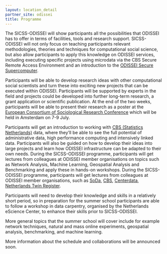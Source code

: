 ```yaml
---
layout: location_detail
partner_site: odissei
title: Programme
---
```


The SICSS-ODISSEI will show participants all the possibilities that ODISSEI has to offer in terms of facilities, tools and research support. SICSS-ODISSEI will not only focus on teaching participants relevant methodologies, theories and techniques for computational social science, but also allow participants to apply this knowledge on ODISSEI services, including executing specific projects using microdata via the CBS Secure Remote Access Environment and an introduction to the [ODISSEI Secure Supercomputer](https://odissei-data.nl/en/using-the-odissei-secure-supercomputer-ossc/).

Participants will be able to develop research ideas with other computational social scientists and turn these into exciting new projects that can be executed within ODISSEI. Participants will be supported by experts in the field and projects could be developed into further long-term research, a grant application or scientific publication. At the end of the two weeks, participants will be able to present their research as a poster at the [European Consortium of Sociological Research Conference](https://ecsr2022.eu/) which will be held in Amsterdam on 7-9 July.

Participants will get an introduction to working with [CBS (Statistics Netherlands)](https://www.cbs.nl/en-gb) data, where they’ll be able to see the full potential of administrative data, high performance computing and intensively linked data. Participants will also be guided on how to develop their ideas into large projects and learn how ODISSEI infrastructure can be adapted to their own needs. During the SICSS-ODISSEI programme, participants will get lectures from colleagues at ODISSEI member organisations on topics such as Network Analysis, Machine Learning, Geospatial Analysis and Benchmarking and apply these in hands-on workshops. During the SICSS-ODISSEI programme, participants will get lectures from colleagues at ODISSEI member organisations, such as [SoDa](https://odissei-data.nl/en/using-soda/), [CBS](https://www.cbs.nl/en-gb), [Centerdata](https://www.centerdata.nl/en/), [Netherlands Twin Register](https://www.amsterdamumc.org/en/research/institutes/amsterdam-public-health/strengths/aph-cohorts/-netherlands-twin-register-1.htm).

Participants will need to develop their knowledge and skills in a relatively short period, so in preparation for the summer school participants are able to follow a workshop in data carpentry, organised by the Netherlands eScience Center, to enhance their skills prior to SICSS-ODISSEI.

More general topics that the summer school will cover include for example network techniques, natural and mass online experiments, geospatial analysis, benchmarking, and machine learning.

More information about the schedule and collaborations will be announced soon.
